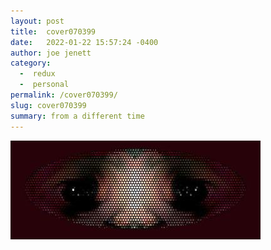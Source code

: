 ```yaml
---
layout: post
title:  cover070399
date:   2022-01-22 15:57:24 -0400
author: joe jenett
category:
  -  redux
  -  personal
permalink: /cover070399/
slug: cover070399
summary: from a different time
---
```

<img src="/images/070399.jpg" width="400" alt="" />  
<a class="u-syndication" href="https://brid.gy/publish/twitter"></a>
<data class="p-bridgy-omit-link" value="false"></data>